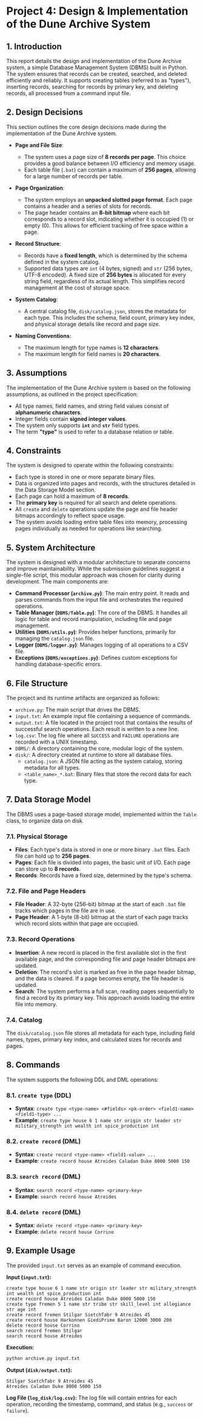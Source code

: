 # Project 4: Design & Implementation of the Dune Archive System

## 1. Introduction

This report details the design and implementation of the Dune Archive system, a simple Database Management System (DBMS) built in Python. The system ensures that records can be created, searched, and deleted efficiently and reliably. It supports creating tables (referred to as "types"), inserting records, searching for records by primary key, and deleting records, all processed from a command input file.

## 2. Design Decisions

This section outlines the core design decisions made during the implementation of the Dune Archive system.

*   **Page and File Size**:
    *   The system uses a page size of **8 records per page**. This choice provides a good balance between I/O efficiency and memory usage.
    *   Each table file (`.bat`) can contain a maximum of **256 pages**, allowing for a large number of records per table.

*   **Page Organization**:
    *   The system employs an **unpacked slotted page format**. Each page contains a header and a series of slots for records.
    *   The page header contains an **8-bit bitmap** where each bit corresponds to a record slot, indicating whether it is occupied (1) or empty (0). This allows for efficient tracking of free space within a page.

*   **Record Structure**:
    *   Records have a **fixed length**, which is determined by the schema defined in the system catalog.
    *   Supported data types are `int` (4 bytes, signed) and `str` (256 bytes, UTF-8 encoded). A fixed size of **256 bytes** is allocated for every string field, regardless of its actual length. This simplifies record management at the cost of storage space.

*   **System Catalog**:
    *   A central catalog file, `disk/catalog.json`, stores the metadata for each type. This includes the schema, field count, primary key index, and physical storage details like record and page size.

*   **Naming Conventions**:
    *   The maximum length for type names is **12 characters**.
    *   The maximum length for field names is **20 characters**.

## 3. Assumptions

The implementation of the Dune Archive system is based on the following assumptions, as outlined in the project specification:

*   All type names, field names, and string field values consist of **alphanumeric characters**.
*   Integer fields contain **signed integer values**.
*   The system only supports **`int`** and **`str`** field types.
*   The term **"type"** is used to refer to a database relation or table.

## 4. Constraints

The system is designed to operate within the following constraints:

*   Each type is stored in one or more separate binary files.
*   Data is organized into pages and records, with the structures detailed in the Data Storage Model section.
*   Each page can hold a maximum of **8 records**.
*   The **primary key** is required for all search and delete operations.
*   All `create` and `delete` operations update the page and file header bitmaps accordingly to reflect space usage.
*   The system avoids loading entire table files into memory, processing pages individually as needed for operations like searching.

## 5. System Architecture

The system is designed with a modular architecture to separate concerns and improve maintainability. While the submission guidelines suggest a single-file script, this modular approach was chosen for clarity during development. The main components are:

- **Command Processor (`archive.py`)**: The main entry point. It reads and parses commands from the input file and orchestrates the required operations.
- **Table Manager (`DBMS/Table.py`)**: The core of the DBMS. It handles all logic for table and record manipulation, including file and page management.
- **Utilities (`DBMS/utils.py`)**: Provides helper functions, primarily for managing the `catalog.json` file.
- **Logger (`DBMS/logger.py`)**: Manages logging of all operations to a CSV file.
- **Exceptions (`DBMS/exceptions.py`)**: Defines custom exceptions for handling database-specific errors.

## 6. File Structure

The project and its runtime artifacts are organized as follows:

- `archive.py`: The main script that drives the DBMS.
- `input.txt`: An example input file containing a sequence of commands.
- `output.txt`: A file located in the project root that contains the results of successful search operations. Each result is written to a new line.
- `log.csv`: The log file where all `SUCCESS` and `FAILURE` operations are recorded with a UNIX timestamp.
- `DBMS/`: A directory containing the core, modular logic of the system.
- `disk/`: A directory created at runtime to store all database files.
    - `catalog.json`: A JSON file acting as the system catalog, storing metadata for all types.
    - `<table_name>_*.bat`: Binary files that store the record data for each type.


## 7. Data Storage Model

The DBMS uses a page-based storage model, implemented within the `Table` class, to organize data on disk.

### 7.1. Physical Storage

- **Files**: Each type's data is stored in one or more binary `.bat` files. Each file can hold up to **256 pages**.
- **Pages**: Each file is divided into pages, the basic unit of I/O. Each page can store up to **8 records**.
- **Records**: Records have a fixed size, determined by the type's schema.

### 7.2. File and Page Headers

- **File Header**: A 32-byte (256-bit) bitmap at the start of each `.bat` file tracks which pages in the file are in use.
- **Page Header**: A 1-byte (8-bit) bitmap at the start of each page tracks which record slots within that page are occupied.

### 7.3. Record Operations

- **Insertion**: A new record is placed in the first available slot in the first available page, and the corresponding file and page header bitmaps are updated.
- **Deletion**: The record's slot is marked as free in the page header bitmap, and the data is cleared. If a page becomes empty, the file header is updated.
- **Search**: The system performs a full scan, reading pages sequentially to find a record by its primary key. This approach avoids loading the entire file into memory.

### 7.4. Catalog

The `disk/catalog.json` file stores all metadata for each type, including field names, types, primary key index, and calculated sizes for records and pages.

## 8. Commands

The system supports the following DDL and DML operations:

### 8.1. `create type` (DDL)

- **Syntax**: `create type <type-name> <#fields> <pk-order> <field1-name> <field1-type> ...`
- **Example**: `create type house 6 1 name str origin str leader str military_strength int wealth int spice_production int`

### 8.2. `create record` (DML)

- **Syntax**: `create record <type-name> <field1-value> ...`
- **Example**: `create record house Atreides Caladan Duke 8000 5000 150`

### 8.3. `search record` (DML)

- **Syntax**: `search record <type-name> <primary-key>`
- **Example**: `search record house Atreides`

### 8.4. `delete record` (DML)

- **Syntax**: `delete record <type-name> <primary-key>`
- **Example**: `delete record house Corrino`

## 9. Example Usage

The provided `input.txt` serves as an example of command execution.

**Input (`input.txt`):**
```
create type house 6 1 name str origin str leader str military_strength int wealth int spice_production int
create record house Atreides Caladan Duke 8000 5000 150
create type fremen 5 1 name str tribe str skill_level int allegiance str age int
create record fremen Stilgar SietchTabr 9 Atreides 45
create record house Harkonnen GiediPrime Baron 12000 3000 200
delete record house Corrino
search record fremen Stilgar
search record house Atreides
```

**Execution:**
```bash
python archive.py input.txt
```

**Output (`disk/output.txt`):**
```
Stilgar SietchTabr 9 Atreides 45 
Atreides Caladan Duke 8000 5000 150 
```

**Log File (`log_disk/log.csv`):**
The log file will contain entries for each operation, recording the timestamp, command, and status (e.g., `success` or `failure`). 